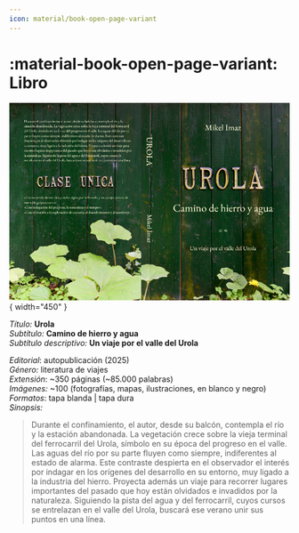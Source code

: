 ```yaml
---
icon: material/book-open-page-variant
---
```


# :material-book-open-page-variant: Libro

![libro](imgs/cubierta.png){ width="450" }

_Título:_ __Urola__  
_Subtítulo:_ __Camino de hierro y agua__  
_Subtítulo descriptivo:_ __Un viaje por el valle del Urola__  

_Editorial_: autopublicación (2025)  
_Género:_ literatura de viajes  
_Extensión_: ~350 páginas (~85.000 palabras)  
_Imágenes:_ ~100 (fotografías, mapas, ilustraciones, en blanco y negro)  
_Formatos_: tapa blanda | tapa dura  
_Sinopsis:_
> Durante el confinamiento, el autor, desde su balcón, contempla el río y la estación abandonada. La vegetación crece sobre la vieja terminal del ferrocarril del Urola, símbolo en su época del progreso en el valle. Las aguas del río por su parte fluyen como siempre, indiferentes al estado de alarma. Este contraste despierta en el observador el interés por indagar en los orígenes del desarrollo en su entorno, muy ligado a la industria del hierro. Proyecta además un viaje para recorrer lugares importantes del pasado que hoy están olvidados e invadidos por la naturaleza. Siguiendo la pista del agua y del ferrocarril, cuyos cursos se entrelazan en el valle del Urola, buscará ese verano unir sus puntos en una línea.

  